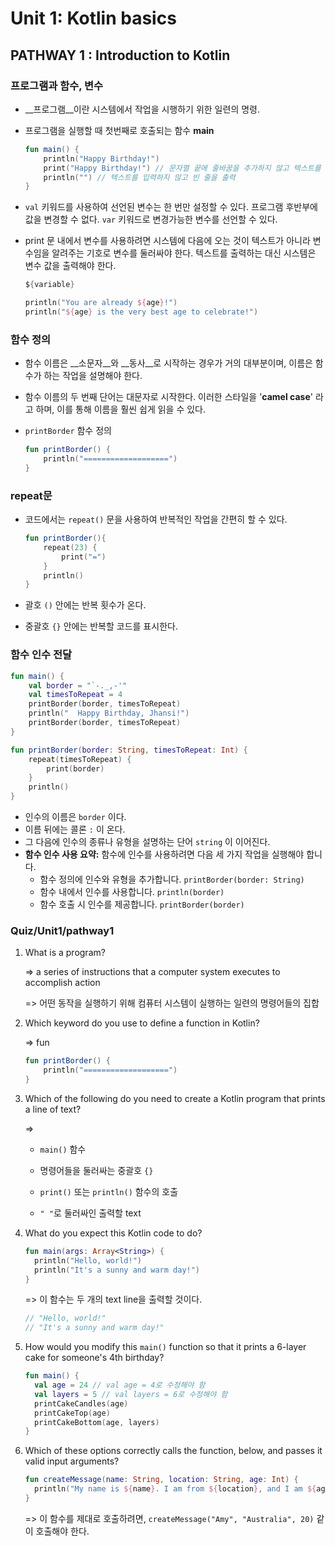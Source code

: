 # Unit 1: Kotlin basics



## PATHWAY 1 : Introduction to Kotlin

###  프로그램과 함수, 변수

+ __프로그램__이란 시스템에서 작업을 시행하기 위한 일련의 명령. 

+ 프로그램을 실행할 때 첫번째로 호출되는 함수 __main__

  ```kotlin
  fun main() {
      println("Happy Birthday!")
      print("Happy Birthday!") // 문자열 끝에 줄바꿈을 추가하지 않고 텍스트를 출력한다
      println("") // 텍스트를 입력하지 않고 빈 줄을 출력 
  }
  ```

+ ```val``` 키워드를 사용하여 선언된 변수는 한 번만 설정할 수 있다. 프로그램 후반부에 값을 변경할 수 없다.  ```var```  키워드로 변경가능한 변수를 선언할 수 있다.

+ print 문 내에서 변수를 사용하려면 시스템에 다음에 오는 것이 텍스트가 아니라 변수임을 알려주는 기호로 변수를 둘러싸야 한다. 텍스트를 출력하는 대신 시스템은 변수 값을 출력해야 한다. 

  ```kotlin
  ${variable}
  ```

  ```kotlin
  println("You are already ${age}!")
  println("${age} is the very best age to celebrate!")
  ```





### 함수 정의

+ 함수 이름은 __소문자__와 __동사__로 시작하는 경우가 거의 대부분이며, 이름은 함수가 하는 작업을 설명해야 한다. 

+ 함수 이름의 두 번째 단어는 대문자로 시작한다. 이러한 스타일을 '__camel case__' 라고 하며, 이를 통해 이름을 훨씬 쉽게 읽을 수 있다.

+ ```printBorder``` 함수 정의  

  ```kotlin
  fun printBorder() {
      println("===================")
  }
  ```





### repeat문

+ 코드에서는 ```repeat()``` 문을 사용하여 반복적인 작업을 간편히 할 수 있다. 

  ```kotlin
  fun printBorder(){
      repeat(23) {
          print("=")
      }
      println()
  }
  ```

+ 괄호 ```()``` 안에는 반복 횟수가 온다.
+ 중괄호 ```{}``` 안에는 반복할 코드를 표시한다.





### 함수 인수 전달

```kotlin
fun main() {
    val border = "`-._,-'"
    val timesToRepeat = 4
    printBorder(border, timesToRepeat)
    println("  Happy Birthday, Jhansi!")
    printBorder(border, timesToRepeat)
}

fun printBorder(border: String, timesToRepeat: Int) {
    repeat(timesToRepeat) {
        print(border)
    }
    println()
}
```

+ 인수의 이름은 ```border``` 이다. 
+ 이름 뒤에는 콜론 ```:``` 이 온다.
+ 그 다음에 인수의 종류나 유형을 설명하는 단어 ```string``` 이 이어진다.
+ **함수 인수 사용 요약:** 함수에 인수를 사용하려면 다음 세 가지 작업을 실행해야 합니다.
  - 함수 정의에 인수와 유형을 추가합니다. ```printBorder(border: String)```
  - 함수 내에서 인수를 사용합니다. ```println(border)```
  - 함수 호출 시 인수를 제공합니다. ```printBorder(border)```



### Quiz/Unit1/pathway1

1. What is a program?

   => a series of instructions that a computer system executes to accomplish action

   => 어떤 동작을 실행하기 위해 컴퓨터 시스템이 실행하는 일련의 명령어들의 집합

   

2. Which keyword do you use to define a function in Kotlin?

   => fun

   ```kotlin
   fun printBorder() {
       println("===================")
   }
   ```

   

3. Which of the following do you need to create a Kotlin program that prints a line of text?

   =>

   + ```main()``` 함수

   + 명령어들을 둘러싸는 중괄호 ```{}```

   + ```print()``` 또는 ```println()``` 함수의 호출

   + ```" "```로 둘러싸인 출력할 text

     

4. What do you expect this Kotlin code to do?

   ```kotlin
   fun main(args: Array<String>) {
     println("Hello, world!")
     println("It's a sunny and warm day!")
   }
   ```

   => 이 함수는 두 개의 text line을 출력할 것이다. 

   ```kotlin
   // "Hello, world!"
   // "It's a sunny and warm day!"
   ```



5. How would you modify this `main()` function so that it prints a 6-layer cake for someone's 4th birthday?

   ```kotlin
   fun main() {
     val age = 24 // val age = 4로 수정해야 함
     val layers = 5 // val layers = 6로 수정해야 함
     printCakeCandles(age)
     printCakeTop(age)
     printCakeBottom(age, layers)
   }
   ```

   

6. Which of these options correctly calls the function, below, and passes it valid input arguments?

   ```kotlin
   fun createMessage(name: String, location: String, age: Int) {
     println("My name is ${name}. I am from ${location}, and I am ${age} years old.")
   }
   ```

   => 이 함수를 제대로 호출하려면, ```createMessage("Amy", "Australia", 20)``` 같이 호출해야 한다. 
